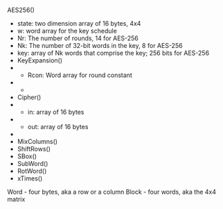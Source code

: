 AES256()

- state: two dimension array of 16 bytes, 4x4
- w: word array for the key schedule
- Nr: The number of rounds, 14 for AES-256
- Nk: The number of 32-bit words in the key, 8 for AES-256
- key: array of Nk words that comprise the key; 256 bits for AES-256
- KeyExpansion()
- - Rcon: Word array for round constant
- - 
- Cipher()
- - in: array of 16 bytes
- - out: array of 16 bytes
- 
- MixColumns()
- ShiftRows()
- SBox()
- SubWord()
- RotWord()
- xTimes()

Word - four bytes, aka a row or a column
Block - four words, aka the 4x4 matrix